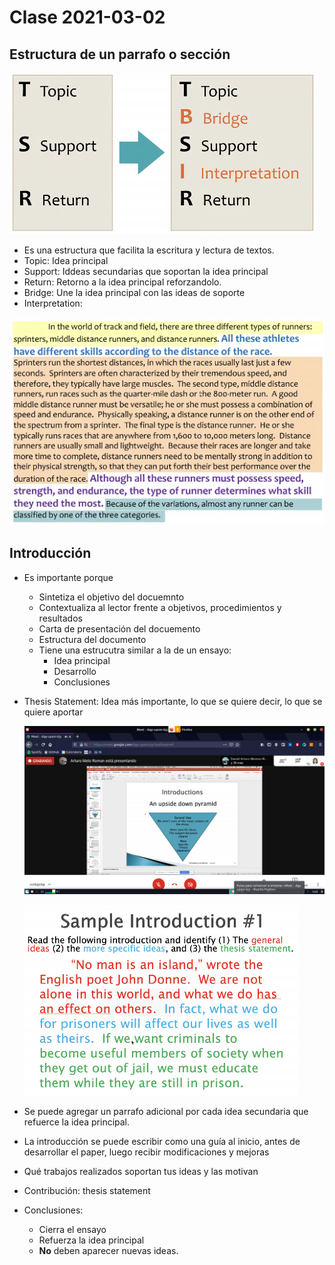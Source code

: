 # Clase 2021-03-02

## Estructura de un parrafo o sección

![Estructura parrafo](images/000.png)

- Es una estructura que facilita la escritura y lectura de textos.
- Topic: Idea principal
- Support: Iddeas secundarias que soportan la idea principal
- Return: Retorno a la idea principal reforzandolo.
- Bridge: Une la idea principal con las ideas de soporte
- Interpretation:

![Ejemplo de la estructura](images/001.png)

## Introducción

- Es importante porque
  - Sintetiza el objetivo del docuemnto
  - Contextualiza al lector frente a objetivos, procedimientos y resultados
  - Carta de presentación del docuemento
  - Estructura del documento
  - Tiene una estrucutra similar a la de un ensayo:
    - Idea principal
    - Desarrollo
    - Conclusiones
- Thesis Statement: Idea más importante, lo que se quiere decir, lo que se quiere aportar

  ![Estructura básica](images/002.png)

  ![Ejemplo Introducción](images/003.png)

- Se puede agregar un parrafo adicional por cada idea secundaria que refuerce la idea principal.
- La introducción se puede escribir como una guía al inicio, antes de desarrollar el paper, luego recibir modificaciones y mejoras
- Qué trabajos realizados soportan tus ideas y las motivan
- Contribución: thesis statement
- Conclusiones:
  - Cierra el ensayo
  - Refuerza la idea principal
  - **No** deben aparecer nuevas ideas.